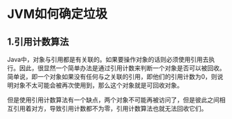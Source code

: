 # JVM如何确定垃圾

## 1.引用计数算法

​	Java中，对象与引用都是有关联的。如果要操作对象的话则必须使用引用去执行。因此，很显然一个简单办法是通过引用计数来判断一个对象是否可以被回收。简单说，即一个对象如果没有任何与之关联的引用，即他们的引用计数为0，则说明对象不太可能会被再次使用到，那么这个对象就是可回收对象。

但是使用引用计数算法有一个缺点，两个对象不可能再被访问了，但是彼此之间相互引用着对方，导致引用计数都不为零，引用计数算法也就无法回收它们。